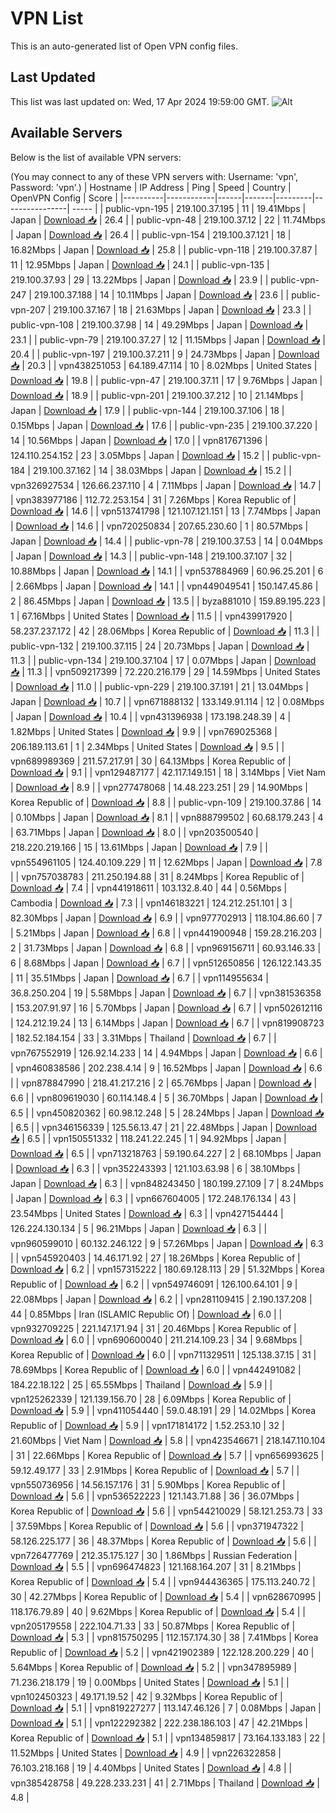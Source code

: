 # VPN List

This is an auto-generated list of Open VPN config files.

## Last Updated

This list was last updated on: Wed, 17 Apr 2024 19:59:00 GMT.
![Alt](https://repobeats.axiom.co/api/embed/186b98318ef1479477931607c1ad7d823f12451f.svg "Repobeats analytics image")

## Available Servers

Below is the list of available VPN servers:

(You may connect to any of these VPN servers with: Username: 'vpn', Password: 'vpn'.)
| Hostname | IP Address | Ping | Speed | Country | OpenVPN Config | Score |
|----------|------------|------|-------|---------|----------------| ----- |
| public-vpn-195 | 219.100.37.195 | 11 | 19.41Mbps | Japan | [Download 📥](./configs/server_0_JP.ovpn) | 26.4 |
| public-vpn-48 | 219.100.37.12 | 22 | 11.74Mbps | Japan | [Download 📥](./configs/server_1_JP.ovpn) | 26.4 |
| public-vpn-154 | 219.100.37.121 | 18 | 16.82Mbps | Japan | [Download 📥](./configs/server_2_JP.ovpn) | 25.8 |
| public-vpn-118 | 219.100.37.87 | 11 | 12.95Mbps | Japan | [Download 📥](./configs/server_3_JP.ovpn) | 24.1 |
| public-vpn-135 | 219.100.37.93 | 29 | 13.22Mbps | Japan | [Download 📥](./configs/server_4_JP.ovpn) | 23.9 |
| public-vpn-247 | 219.100.37.188 | 14 | 10.11Mbps | Japan | [Download 📥](./configs/server_5_JP.ovpn) | 23.6 |
| public-vpn-207 | 219.100.37.167 | 18 | 21.63Mbps | Japan | [Download 📥](./configs/server_6_JP.ovpn) | 23.3 |
| public-vpn-108 | 219.100.37.98 | 14 | 49.29Mbps | Japan | [Download 📥](./configs/server_7_JP.ovpn) | 23.1 |
| public-vpn-79 | 219.100.37.27 | 12 | 11.15Mbps | Japan | [Download 📥](./configs/server_8_JP.ovpn) | 20.4 |
| public-vpn-197 | 219.100.37.211 | 9 | 24.73Mbps | Japan | [Download 📥](./configs/server_9_JP.ovpn) | 20.3 |
| vpn438251053 | 64.189.47.114 | 10 | 8.02Mbps | United States | [Download 📥](./configs/server_10_US.ovpn) | 19.8 |
| public-vpn-47 | 219.100.37.11 | 17 | 9.76Mbps | Japan | [Download 📥](./configs/server_11_JP.ovpn) | 18.9 |
| public-vpn-201 | 219.100.37.212 | 10 | 21.14Mbps | Japan | [Download 📥](./configs/server_12_JP.ovpn) | 17.9 |
| public-vpn-144 | 219.100.37.106 | 18 | 0.15Mbps | Japan | [Download 📥](./configs/server_13_JP.ovpn) | 17.6 |
| public-vpn-235 | 219.100.37.220 | 14 | 10.56Mbps | Japan | [Download 📥](./configs/server_14_JP.ovpn) | 17.0 |
| vpn817671396 | 124.110.254.152 | 23 | 3.05Mbps | Japan | [Download 📥](./configs/server_15_JP.ovpn) | 15.2 |
| public-vpn-184 | 219.100.37.162 | 14 | 38.03Mbps | Japan | [Download 📥](./configs/server_16_JP.ovpn) | 15.2 |
| vpn326927534 | 126.66.237.110 | 4 | 7.11Mbps | Japan | [Download 📥](./configs/server_17_JP.ovpn) | 14.7 |
| vpn383977186 | 112.72.253.154 | 31 | 7.26Mbps | Korea Republic of | [Download 📥](./configs/server_18_KR.ovpn) | 14.6 |
| vpn513741798 | 121.107.121.151 | 13 | 7.74Mbps | Japan | [Download 📥](./configs/server_19_JP.ovpn) | 14.6 |
| vpn720250834 | 207.65.230.60 | 1 | 80.57Mbps | Japan | [Download 📥](./configs/server_20_JP.ovpn) | 14.4 |
| public-vpn-78 | 219.100.37.53 | 14 | 0.04Mbps | Japan | [Download 📥](./configs/server_21_JP.ovpn) | 14.3 |
| public-vpn-148 | 219.100.37.107 | 32 | 10.88Mbps | Japan | [Download 📥](./configs/server_22_JP.ovpn) | 14.1 |
| vpn537884969 | 60.96.25.201 | 6 | 2.66Mbps | Japan | [Download 📥](./configs/server_23_JP.ovpn) | 14.1 |
| vpn449049541 | 150.147.45.86 | 2 | 86.45Mbps | Japan | [Download 📥](./configs/server_24_JP.ovpn) | 13.5 |
| byza881010 | 159.89.195.223 | 1 | 67.16Mbps | United States | [Download 📥](./configs/server_25_US.ovpn) | 11.5 |
| vpn439917920 | 58.237.237.172 | 42 | 28.06Mbps | Korea Republic of | [Download 📥](./configs/server_26_KR.ovpn) | 11.3 |
| public-vpn-132 | 219.100.37.115 | 24 | 20.73Mbps | Japan | [Download 📥](./configs/server_27_JP.ovpn) | 11.3 |
| public-vpn-134 | 219.100.37.104 | 17 | 0.07Mbps | Japan | [Download 📥](./configs/server_28_JP.ovpn) | 11.3 |
| vpn509217399 | 72.220.216.179 | 29 | 14.59Mbps | United States | [Download 📥](./configs/server_29_US.ovpn) | 11.0 |
| public-vpn-229 | 219.100.37.191 | 21 | 13.04Mbps | Japan | [Download 📥](./configs/server_30_JP.ovpn) | 10.7 |
| vpn671888132 | 133.149.91.114 | 12 | 0.08Mbps | Japan | [Download 📥](./configs/server_31_JP.ovpn) | 10.4 |
| vpn431396938 | 173.198.248.39 | 4 | 1.82Mbps | United States | [Download 📥](./configs/server_32_US.ovpn) | 9.9 |
| vpn769025368 | 206.189.113.61 | 1 | 2.34Mbps | United States | [Download 📥](./configs/server_33_US.ovpn) | 9.5 |
| vpn689989369 | 211.57.217.91 | 30 | 64.13Mbps | Korea Republic of | [Download 📥](./configs/server_34_KR.ovpn) | 9.1 |
| vpn129487177 | 42.117.149.151 | 18 | 3.14Mbps | Viet Nam | [Download 📥](./configs/server_35_VN.ovpn) | 8.9 |
| vpn277478068 | 14.48.223.251 | 29 | 14.90Mbps | Korea Republic of | [Download 📥](./configs/server_36_KR.ovpn) | 8.8 |
| public-vpn-109 | 219.100.37.86 | 14 | 0.10Mbps | Japan | [Download 📥](./configs/server_37_JP.ovpn) | 8.1 |
| vpn888799502 | 60.68.179.243 | 4 | 63.71Mbps | Japan | [Download 📥](./configs/server_38_JP.ovpn) | 8.0 |
| vpn203500540 | 218.220.219.166 | 15 | 13.61Mbps | Japan | [Download 📥](./configs/server_39_JP.ovpn) | 7.9 |
| vpn554961105 | 124.40.109.229 | 11 | 12.62Mbps | Japan | [Download 📥](./configs/server_40_JP.ovpn) | 7.8 |
| vpn757038783 | 211.250.194.88 | 31 | 8.24Mbps | Korea Republic of | [Download 📥](./configs/server_41_KR.ovpn) | 7.4 |
| vpn441918611 | 103.132.8.40 | 44 | 0.56Mbps | Cambodia | [Download 📥](./configs/server_42_KH.ovpn) | 7.3 |
| vpn146183221 | 124.212.251.101 | 3 | 82.30Mbps | Japan | [Download 📥](./configs/server_43_JP.ovpn) | 6.9 |
| vpn977702913 | 118.104.86.60 | 7 | 5.21Mbps | Japan | [Download 📥](./configs/server_44_JP.ovpn) | 6.8 |
| vpn441900948 | 159.28.216.203 | 2 | 31.73Mbps | Japan | [Download 📥](./configs/server_45_JP.ovpn) | 6.8 |
| vpn969156711 | 60.93.146.33 | 6 | 8.68Mbps | Japan | [Download 📥](./configs/server_46_JP.ovpn) | 6.7 |
| vpn512650856 | 126.122.143.35 | 11 | 35.51Mbps | Japan | [Download 📥](./configs/server_47_JP.ovpn) | 6.7 |
| vpn114955634 | 36.8.250.204 | 19 | 5.58Mbps | Japan | [Download 📥](./configs/server_48_JP.ovpn) | 6.7 |
| vpn381536358 | 153.207.91.97 | 16 | 5.70Mbps | Japan | [Download 📥](./configs/server_49_JP.ovpn) | 6.7 |
| vpn502612116 | 124.212.19.24 | 13 | 6.14Mbps | Japan | [Download 📥](./configs/server_50_JP.ovpn) | 6.7 |
| vpn819908723 | 182.52.184.154 | 33 | 3.31Mbps | Thailand | [Download 📥](./configs/server_51_TH.ovpn) | 6.7 |
| vpn767552919 | 126.92.14.233 | 14 | 4.94Mbps | Japan | [Download 📥](./configs/server_52_JP.ovpn) | 6.6 |
| vpn460838586 | 202.238.4.14 | 9 | 16.52Mbps | Japan | [Download 📥](./configs/server_53_JP.ovpn) | 6.6 |
| vpn878847990 | 218.41.217.216 | 2 | 65.76Mbps | Japan | [Download 📥](./configs/server_54_JP.ovpn) | 6.6 |
| vpn809619030 | 60.114.148.4 | 5 | 36.70Mbps | Japan | [Download 📥](./configs/server_55_JP.ovpn) | 6.5 |
| vpn450820362 | 60.98.12.248 | 5 | 28.24Mbps | Japan | [Download 📥](./configs/server_56_JP.ovpn) | 6.5 |
| vpn346156339 | 125.56.13.47 | 21 | 22.48Mbps | Japan | [Download 📥](./configs/server_57_JP.ovpn) | 6.5 |
| vpn150551332 | 118.241.22.245 | 1 | 94.92Mbps | Japan | [Download 📥](./configs/server_58_JP.ovpn) | 6.5 |
| vpn713218763 | 59.190.64.227 | 2 | 68.10Mbps | Japan | [Download 📥](./configs/server_59_JP.ovpn) | 6.3 |
| vpn352243393 | 121.103.63.98 | 6 | 38.10Mbps | Japan | [Download 📥](./configs/server_60_JP.ovpn) | 6.3 |
| vpn848243450 | 180.199.27.109 | 7 | 8.24Mbps | Japan | [Download 📥](./configs/server_61_JP.ovpn) | 6.3 |
| vpn667604005 | 172.248.176.134 | 43 | 23.54Mbps | United States | [Download 📥](./configs/server_62_US.ovpn) | 6.3 |
| vpn427154444 | 126.224.130.134 | 5 | 96.21Mbps | Japan | [Download 📥](./configs/server_63_JP.ovpn) | 6.3 |
| vpn960599010 | 60.132.246.122 | 9 | 57.26Mbps | Japan | [Download 📥](./configs/server_64_JP.ovpn) | 6.3 |
| vpn545920403 | 14.46.171.92 | 27 | 18.26Mbps | Korea Republic of | [Download 📥](./configs/server_65_KR.ovpn) | 6.2 |
| vpn157315222 | 180.69.128.113 | 29 | 51.32Mbps | Korea Republic of | [Download 📥](./configs/server_66_KR.ovpn) | 6.2 |
| vpn549746091 | 126.100.64.101 | 9 | 22.08Mbps | Japan | [Download 📥](./configs/server_67_JP.ovpn) | 6.2 |
| vpn281109415 | 2.190.137.208 | 44 | 0.85Mbps | Iran (ISLAMIC Republic Of) | [Download 📥](./configs/server_68_IR.ovpn) | 6.0 |
| vpn932709225 | 221.147.171.94 | 31 | 20.46Mbps | Korea Republic of | [Download 📥](./configs/server_69_KR.ovpn) | 6.0 |
| vpn690600040 | 211.214.109.23 | 34 | 9.68Mbps | Korea Republic of | [Download 📥](./configs/server_70_KR.ovpn) | 6.0 |
| vpn711329511 | 125.138.37.15 | 31 | 78.69Mbps | Korea Republic of | [Download 📥](./configs/server_71_KR.ovpn) | 6.0 |
| vpn442491082 | 184.22.18.122 | 25 | 65.55Mbps | Thailand | [Download 📥](./configs/server_72_TH.ovpn) | 5.9 |
| vpn125262339 | 121.139.156.70 | 28 | 6.09Mbps | Korea Republic of | [Download 📥](./configs/server_73_KR.ovpn) | 5.9 |
| vpn411054440 | 59.0.48.191 | 29 | 14.02Mbps | Korea Republic of | [Download 📥](./configs/server_74_KR.ovpn) | 5.9 |
| vpn171814172 | 1.52.253.10 | 32 | 21.60Mbps | Viet Nam | [Download 📥](./configs/server_75_VN.ovpn) | 5.8 |
| vpn423546671 | 218.147.110.104 | 31 | 22.66Mbps | Korea Republic of | [Download 📥](./configs/server_76_KR.ovpn) | 5.7 |
| vpn656993625 | 59.12.49.177 | 33 | 2.91Mbps | Korea Republic of | [Download 📥](./configs/server_77_KR.ovpn) | 5.7 |
| vpn550736956 | 14.56.157.176 | 31 | 5.90Mbps | Korea Republic of | [Download 📥](./configs/server_78_KR.ovpn) | 5.6 |
| vpn536522223 | 121.143.71.88 | 36 | 36.07Mbps | Korea Republic of | [Download 📥](./configs/server_79_KR.ovpn) | 5.6 |
| vpn544210029 | 58.121.253.73 | 33 | 37.59Mbps | Korea Republic of | [Download 📥](./configs/server_80_KR.ovpn) | 5.6 |
| vpn371947322 | 58.126.225.177 | 36 | 48.37Mbps | Korea Republic of | [Download 📥](./configs/server_81_KR.ovpn) | 5.6 |
| vpn726477769 | 212.35.175.127 | 30 | 1.86Mbps | Russian Federation | [Download 📥](./configs/server_82_RU.ovpn) | 5.5 |
| vpn696474823 | 121.168.164.207 | 31 | 8.21Mbps | Korea Republic of | [Download 📥](./configs/server_83_KR.ovpn) | 5.4 |
| vpn944436365 | 175.113.240.72 | 30 | 42.27Mbps | Korea Republic of | [Download 📥](./configs/server_84_KR.ovpn) | 5.4 |
| vpn628670995 | 118.176.79.89 | 40 | 9.62Mbps | Korea Republic of | [Download 📥](./configs/server_85_KR.ovpn) | 5.4 |
| vpn205179558 | 222.104.71.33 | 33 | 50.87Mbps | Korea Republic of | [Download 📥](./configs/server_86_KR.ovpn) | 5.3 |
| vpn815750295 | 112.157.174.30 | 38 | 7.41Mbps | Korea Republic of | [Download 📥](./configs/server_87_KR.ovpn) | 5.2 |
| vpn421902389 | 122.128.200.229 | 40 | 5.64Mbps | Korea Republic of | [Download 📥](./configs/server_88_KR.ovpn) | 5.2 |
| vpn347895989 | 71.236.218.179 | 19 | 0.00Mbps | United States | [Download 📥](./configs/server_89_US.ovpn) | 5.1 |
| vpn102450323 | 49.171.19.52 | 42 | 9.32Mbps | Korea Republic of | [Download 📥](./configs/server_90_KR.ovpn) | 5.1 |
| vpn819227277 | 113.147.46.126 | 7 | 0.08Mbps | Japan | [Download 📥](./configs/server_91_JP.ovpn) | 5.1 |
| vpn122292382 | 222.238.186.103 | 47 | 42.21Mbps | Korea Republic of | [Download 📥](./configs/server_92_KR.ovpn) | 5.1 |
| vpn134859817 | 73.164.133.183 | 22 | 11.52Mbps | United States | [Download 📥](./configs/server_93_US.ovpn) | 4.9 |
| vpn226322858 | 76.103.218.168 | 19 | 4.40Mbps | United States | [Download 📥](./configs/server_94_US.ovpn) | 4.8 |
| vpn385428758 | 49.228.233.231 | 41 | 2.71Mbps | Thailand | [Download 📥](./configs/server_95_TH.ovpn) | 4.8 |

